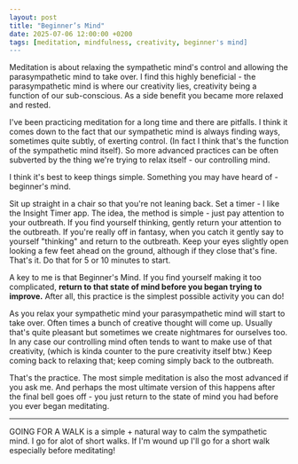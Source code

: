```yaml
---
layout: post
title: "Beginner’s Mind"
date: 2025-07-06 12:00:00 +0200
tags: [meditation, mindfulness, creativity, beginner's mind]
---
```


Meditation is about relaxing the sympathetic mind's control and allowing the parasympathetic mind to take over. I find this highly beneficial - the parasympathetic mind is where our creativity lies, creativity being a function of our sub-conscious. As a side benefit you became more relaxed and rested.

I've been practicing meditation for a long time and there are pitfalls. I think it comes down to the fact that our sympathetic mind is always finding ways, sometimes quite subtly, of exerting control. (In fact I think that's the function of the sympathetic mind itself). So more advanced practices can be often subverted by the thing we're trying to relax itself - our controlling mind.

I think it's best to keep things simple. Something you may have heard of - beginner's mind. 

Sit up straight in a chair so that you're not leaning back. Set a timer - I like the Insight Timer app. The idea, the method is simple - just pay attention to your outbreath. If you find yourself thinking, gently return your attention to the outbreath. If you're really off in fantasy, when you catch it gently say to yourself "thinking" and return to the outbreath. Keep your eyes slightly open looking a few feet ahead on the ground, although if they close that's fine. That's it. Do that for 5 or 10 minutes to start.

A key to me is that Beginner's Mind. If you find yourself making it too complicated, **return to that state of mind before you began trying to improve.** After all, this practice is the simplest possible activity you can do!

As you relax your sympathetic mind your parasympathetic mind will start to take over. Often times a bunch of creative thought will come up. Usually that's quite pleasant but sometimes we create nightmares for ourselves too. In any case our controlling mind often tends to want to make use of that creativity, (which is kinda counter to the pure creativity itself btw.) Keep coming back to relaxing that; keep coming simply back to the outbreath.

That's the practice. The most simple meditation is also the most advanced if you ask me. And perhaps the most ultimate version of this happens after the final bell goes off - you just return to the state of mind you had before you ever began meditating.

-----

GOING FOR A WALK is a simple + natural way to calm the sympathetic mind. I go for alot of short walks. If I'm wound up I'll go for a short walk especially before meditating!
